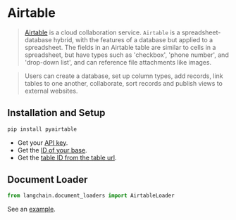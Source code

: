 # Airtable

>[Airtable](https://en.wikipedia.org/wiki/Airtable) is a cloud collaboration service.
`Airtable` is a spreadsheet-database hybrid, with the features of a database but applied to a spreadsheet. 
> The fields in an Airtable table are similar to cells in a spreadsheet, but have types such as 'checkbox', 
> 'phone number', and 'drop-down list', and can reference file attachments like images.

>Users can create a database, set up column types, add records, link tables to one another, collaborate, sort records
> and publish views to external websites.

## Installation and Setup

```bash
pip install pyairtable
```

* Get your [API key](https://support.airtable.com/docs/creating-and-using-api-keys-and-access-tokens).
* Get the [ID of your base](https://airtable.com/developers/web/api/introduction).
* Get the [table ID from the table url](https://www.highviewapps.com/kb/where-can-i-find-the-airtable-base-id-and-table-id/#:~:text=Both%20the%20Airtable%20Base%20ID,URL%20that%20begins%20with%20tbl).

## Document Loader


```python
from langchain.document_loaders import AirtableLoader
```

See an [example](/docs/modules/data_connection/document_loaders/integrations/airtable.html).
